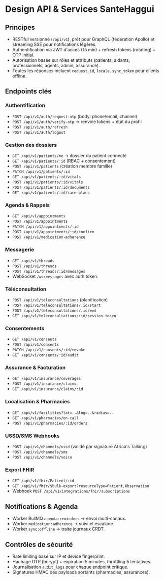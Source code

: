# Design API & Services SanteHaggui

## Principes
- RESTful versionné (`/api/v1`), prêt pour GraphQL (fédération Apollo) et streaming SSE pour notifications légères.
- Authentification via JWT d'accès (15 min) + refresh tokens (rotating) + OTP initial.
- Autorisation basée sur rôles et attributs (patients, aidants, professionnels, agents, admin, assurance).
- Toutes les réponses incluent `request_id`, `locale`, `sync_token` pour clients offline.

## Endpoints clés
### Authentification
- `POST /api/v1/auth/request-otp` (body: phone/email, channel)
- `POST /api/v1/auth/verify-otp` → renvoie tokens + état du profil
- `POST /api/v1/auth/refresh`
- `POST /api/v1/auth/logout`

### Gestion des dossiers
- `GET /api/v1/patients/me` → dossier du patient connecté
- `GET /api/v1/patients/:id` (RBAC + consentement)
- `POST /api/v1/patients` (création membre famille)
- `PATCH /api/v1/patients/:id`
- `GET /api/v1/patients/:id/vitals`
- `POST /api/v1/patients/:id/vitals`
- `POST /api/v1/patients/:id/documents`
- `GET /api/v1/patients/:id/care-plans`

### Agenda & Rappels
- `GET /api/v1/appointments`
- `POST /api/v1/appointments`
- `PATCH /api/v1/appointments/:id`
- `POST /api/v1/appointments/:id/confirm`
- `POST /api/v1/medication-adherence`

### Messagerie
- `GET /api/v1/threads`
- `POST /api/v1/threads`
- `POST /api/v1/threads/:id/messages`
- WebSocket `/ws/messages` avec auth token.

### Téléconsultation
- `POST /api/v1/teleconsultations` (planification)
- `POST /api/v1/teleconsultations/:id/start`
- `POST /api/v1/teleconsultations/:id/end`
- `GET /api/v1/teleconsultations/:id/session-token`

### Consentements
- `GET /api/v1/consents`
- `POST /api/v1/consents`
- `PATCH /api/v1/consents/:id/revoke`
- `GET /api/v1/consents/:id/audit`

### Assurance & Facturation
- `GET /api/v1/insurance/coverages`
- `POST /api/v1/insurance/claims`
- `GET /api/v1/insurance/claims/:id`

### Localisation & Pharmacies
- `GET /api/v1/facilities?lat=..&lng=..&radius=..`
- `GET /api/v1/pharmacies/on-call`
- `POST /api/v1/pharmacies/:id/orders`

### USSD/SMS Webhooks
- `POST /api/v1/channels/ussd` (validé par signature Africa's Talking)
- `POST /api/v1/channels/sms`
- `POST /api/v1/channels/voice`

### Export FHIR
- `GET /api/v1/fhir/Patient/:id`
- `GET /api/v1/fhir/$bulk-export?resourceType=Patient,Observation`
- Webhook `POST /api/v1/integrations/fhir/subscriptions`

## Notifications & Agenda
- Worker BullMQ `agenda:reminders` → envoi multi-canaux.
- Worker `medication:adherence` → suivi et escalade.
- Worker `sync:offline` → traite journaux CRDT.

## Contrôles de sécurité
- Rate limiting basé sur IP et device fingerprint.
- Hachage OTP (bcrypt) + expiration 5 minutes, throttling 5 tentatives.
- Journalisation `audit_logs` pour chaque endpoint critique.
- Signatures HMAC des payloads sortants (pharmacies, assurances).

